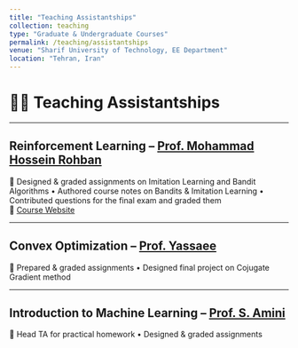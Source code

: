 ```yaml
---
title: "Teaching Assistantships"
collection: teaching
type: "Graduate & Undergraduate Courses"
permalink: /teaching/assistantships
venue: "Sharif University of Technology, EE Department"
location: "Tehran, Iran"
---
```


# 👩‍🏫 Teaching Assistantships  

---

## **Reinforcement Learning** – [Prof. Mohammad Hossein Rohban](https://scholar.google.com/citations?user=pRyJ6FkAAAAJ&hl=en)  
🤖 Designed & graded assignments on Imitation Learning and Bandit Algorithms • Authored course notes on Bandits & Imitation Learning • Contributed questions for the final exam and graded them  
🔗 [Course Website](https://deeprlcourse.github.io/)  

---

## **Convex Optimization** – [Prof. Yassaee](https://scholar.google.com/citations?user=Y6vuiBUAAAAJ&hl=en)  
📘 Prepared & graded assignments • Designed final project on Cojugate Gradient method

---

## **Introduction to Machine Learning** – [Prof. S. Amini](https://scholar.google.com/citations?user=24GngZYAAAAJ&hl=en)  
📝 Head TA for practical homework • Designed & graded assignments
